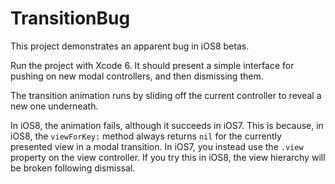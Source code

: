 TransitionBug
=============

This project demonstrates an apparent bug in iOS8 betas.  

Run the project with Xcode 6. It should present a simple interface for pushing on new modal controllers, and then dismissing them. 

The transition animation runs by sliding off the current controller to reveal a new one underneath.  

In iOS8, the animation fails, although it succeeds in iOS7. This is because, in iOS8, the `viewForKey:` method always returns `nil` for the currently presented view in a modal transition. In iOS7, you instead use the `.view` property on the view controller. If you try this in iOS8, the view hierarchy will be broken following dismissal.
